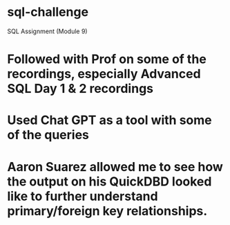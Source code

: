 # sql-challenge
SQL Assignment (Module 9)
# Followed with Prof on some of the recordings, especially Advanced SQL Day 1 & 2 recordings
# Used Chat GPT as a tool with some of the queries
# Aaron Suarez allowed me to see how the output on his QuickDBD looked like to further understand primary/foreign key relationships. 